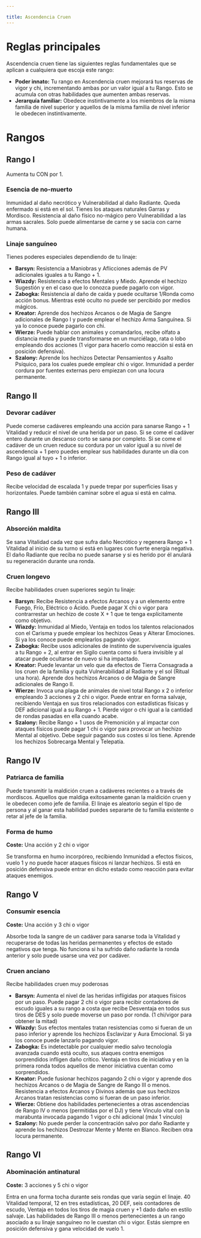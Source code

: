 ```yaml
---

title: Ascendencia Cruen
---
```


# Reglas principales

Ascendencia cruen tiene las siguientes reglas fundamentales que se aplican a cualquiera que escoja este rango:

- **Poder innato:** Tu rango en Ascendencia cruen mejorará tus reservas de vigor y chi, incrementando ambas por un valor igual a tu Rango. Esto se acumula con otras habilidades que aumenten ambas reservas.
- **Jerarquía familiar:** Obedece instintivamente a los miembros de la misma familia de nivel superior y aquellos de la misma familia de nivel inferior le obedecen instintivamente.

# Rangos

## Rango I

Aumenta tu CON por 1.

### Esencia de no-muerto

Inmunidad al daño necrótico y Vulnerabilidad al daño Radiante. Queda enfermado si está en el sol. Tienes los ataques naturales Garras y Mordisco. Resistencia al daño físico no-mágico pero Vulnerabilidad a las armas sacrales. Solo puede alimentarse de carne y se sacia con carne humana. 

### Linaje sanguíneo

Tienes poderes especiales dependiendo de tu linaje:

- **Barsyn:** Resistencia a Maniobras y Aflicciones además de PV adicionales iguales a tu Rango + 1.
- **Wiazdy:** Resistencia a efectos Mentales y Miedo. Aprende el hechizo Sugestión y en el caso que lo conozca puede pagarlo con vigor.
- **Zabogka:** Resistencia al daño de caída y puede ocultarse 1/Ronda como acción bonus. Mientras esté oculto no puede ser percibido por medios mágicos.
- **Kreator:** Aprende dos hechizos Arcanos o de Magia de Sangre adicionales de Rango I y puede emplear el hechizo Arma Sanguínea. Si ya lo conoce puede pagarlo con chi.
- **Wierze:** Puede hablar con animales y comandarlos, recibe olfato a distancia media y puede transformarse en un murciélago, rata o lobo empleando dos acciones (1 vigor para hacerlo como reacción si está en posición defensiva).
- **Szalony:** Aprende los hechizos Detectar Pensamientos y Asalto Psíquico, para los cuales puede emplear chi o vigor. Inmunidad a perder cordura por fuentes externas pero empiezan con una locura permanente. 

## Rango II

### Devorar cadáver

Puede comerse cadáveres empleando una acción para sanarse Rango + 1 Vitalidad y reducir el nivel de una herida por un paso. Si se come el cadáver entero durante un descanso corto se sana por completo. Si se come el cadáver de un cruen reduce su cordura por un valor igual a su nivel de ascendencia + 1 pero puedes emplear sus habilidades durante un día con Rango igual al tuyo + 1 o inferior.

### Peso de cadáver

Recibe velocidad de escalada 1 y puede trepar por superficies lisas y horizontales. Puede también caminar sobre el agua si está en calma. 

## Rango III

### Absorción maldita

Se sana Vitalidad cada vez que sufra daño Necrótico y regenera Rango + 1 Vitalidad al inicio de su turno si está en lugares con fuerte energía negativa. El daño Radiante que reciba no puede sanarse y si es herido por él anulará su regeneración durante una ronda.

### Cruen longevo

Recibe habilidades cruen superiores según tu linaje:

- **Barsyn:** Recibe Resistencia a efectos Arcanos y a un elemento entre Fuego, Frío, Eléctrico o Ácido. Puede pagar X chi o vigor para contrarrestar un hechizo de coste X + 1 que te tenga explícitamente como objetivo.
- **Wiazdy:** Inmunidad al Miedo, Ventaja en todos los talentos relacionados con el Carisma y puede emplear los hechizos Geas y Alterar Emociones. Si ya los conoce puede emplearlos pagando vigor.
- **Zabogka:** Recibe usos adicionales de instinto de supervivencia iguales a tu Rango + 2, al entrar en Sigilo cuenta como si fuera invisible y al atacar puede ocultarse de nuevo si ha impactado.
- **Kreator:** Puede levantar un velo que da efectos de Tierra Consagrada a los cruen de la familia y quita Vulnerabilidad al Radiante y el sol (Ritual una hora). Aprende dos hechizos Arcanos o de Magia de Sangre adicionales de Rango II.
- **Wierze:** Invoca una plaga de animales de nivel total Rango x 2 o inferior empleando 3 acciones y 2 chi o vigor. Puede entrar en forma salvaje, recibiendo Ventaja en sus tiros relacionados con estadísticas físicas y DEF adicional igual a su Rango + 1. Pierde vigor o chi igual a la cantidad de rondas pasadas en ella cuando acabe. 
- **Szalony:** Recibe Rango + 1 usos de Premonición y al impactar con ataques físicos puede pagar 1 chi o vigor para provocar un hechizo Mental al objetivo. Debe seguir pagando sus costes si los tiene. Aprende los hechizos Sobrecarga Mental y Telepatía.

## Rango IV

### Patriarca de familia

Puede transmitir la maldición cruen a cadáveres recientes o a través de mordiscos. Aquellos que maldiga exitosamente ganan la maldición cruen y le obedecen como jefe de familia. El linaje es aleatorio según el tipo de persona y al ganar esta habilidad puedes separarte de tu familia existente o retar al jefe de la familia.

### Forma de humo

**Coste:** Una acción y 2 chi o vigor

Se transforma en humo incorpóreo, recibiendo Inmunidad a efectos físicos, vuelo 1 y no puede hacer ataques físicos ni lanzar hechizos. Si está en posición defensiva puede entrar en dicho estado como reacción para evitar ataques enemigos.

## Rango V

### Consumir esencia

**Coste:** Una acción y 3 chi o vigor

Absorbe toda la sangre de un cadáver para sanarse toda la Vitalidad y recuperarse de todas las heridas permanentes y efectos de estado negativos que tenga. No funciona si ha sufrido daño radiante la ronda anterior y solo puede usarse una vez por cadáver.

### Cruen anciano

Recibe habilidades cruen muy poderosas

- **Barsyn:** Aumenta el nivel de las heridas infligidas por ataques físicos por un paso. Puede pagar 2 chi o vigor para recibir contadores de escudo iguales a su rango a costa que recibe Desventaja en todos sus tiros de DES y solo puede moverse un paso por ronda. (1 chi/vigor para obtener la mitad)
- **Wiazdy:** Sus efectos mentales tratan resistencias como si fueran de un paso inferior y aprende los hechizos Esclavizar y Aura Emocional. Si ya los conoce puede lanzarlo pagando vigor.
- **Zabogka:** Es indetectable por cualquier medio salvo tecnología avanzada cuando está oculto, sus ataques contra enemigos sorprendidos infligen daño crítico. Ventaja en tiros de iniciativa y en la primera ronda todos aquellos de menor iniciativa cuentan como sorprendidos.
- **Kreator:** Puede fusionar hechizos pagando 2 chi o vigor y aprende dos hechizos Arcanos o de Magia de Sangre de Rango III o menos. Resistencia a efectos Arcanos y Divinos además que sus hechizos Arcanos tratan resistencias como si fueran de un paso inferior.
- **Wierze:** Obtiene dos habilidades pertenecientes a otras ascendencias de Rango IV o menos (permitidas por el DJ) y tiene Vínculo vital con la marabunta invocada pagando 1 vigor o chi adicional (máx 1 vínculo)
- **Szalony:** No puede perder la concentración salvo por daño Radiante y aprende los hechizos Destrozar Mente y Mente en Blanco. Reciben otra locura permanente.

## Rango VI

### Abominación antinatural

**Coste:** 3 acciones y 5 chi o vigor

Entra en una forma tocha durante seis rondas que varía según el linaje. 40 Vitalidad temporal, 12 en tres estadísticas, 20 DEF, seis contadores de escudo, Ventaja en todos los tiros de magia cruen y +1 dado daño en estilo salvaje. Las habilidades de Rango III o menos pertenecientes a un rango asociado a su linaje sanguíneo no le cuestan chi o vigor. Estás siempre en posición defensiva y gana velocidad de vuelo 1.